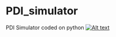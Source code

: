# PDI_simulator
PDI Simulator coded on python
[![Alt text](https://img.youtube.com/vi/cM_UVb1l5J8/0.jpg)](https://www.youtube.com/watch?v=cM_UVb1l5J8)

